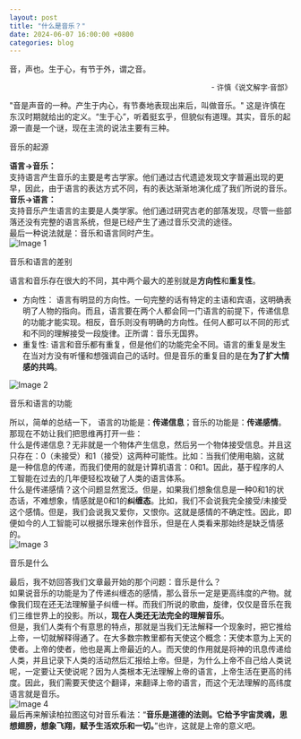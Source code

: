 ```yaml
---
layout: post
title: "什么是音乐？"
date: 2024-06-07 16:00:00 +0800
categories: blog
---
```


<div class="final-quote">
音，声也。生于心，有节于外，谓之音。
<br>
<p style="font-size:13px;" align="right">  - 许慎《说文解字·音部》 </p> 
</div>
"音是声音的一种。产生于内心，有节奏地表现出来后，叫做音乐。" 这是许慎在东汉时期就给出的定义。“生于心”，听着挺玄乎，但貌似有道理。其实，音乐的起源一直是一个谜，现在主流的说法主要有三种。

<div class="quote-box">
  <p>音乐的起源</p>
</div>
<b>语言→音乐：</b>
<br>支持语言产生音乐的主要是考古学家。他们通过古代遗迹发现文字普遍出现的更早，因此，由于语言的表达方式不同，有的表达渐渐地演化成了我们所说的音乐。
<br>
<b>音乐→语言：</b>
<br>支持音乐产生语言的主要是人类学家。他们通过研究古老的部落发现，尽管一些部落还没有完整的语言系统，但是已经产生了通过音乐交流的途径。
<br>
最后一种说法就是：音乐和语言同时产生。
<div class="image-container">
  <img src="{{ '/assets/blog_images/0607_01.JPG' | relative_url }}" alt="Image 1">
</div>

<div class="quote-box">
  <p>音乐和语言的差别</p>
</div>
语言和音乐存在很大的不同，其中两个最大的差别就是<b>方向性</b>和<b>重复性</b>。

- 方向性：
语言有明显的方向性。一句完整的话有特定的主语和宾语，这明确表明了人物的指向。而且，语言要在两个人都会同一门语言的前提下，传递信息的功能才能实现。相反，音乐则没有明确的方向性。任何人都可以不同的形式和不同的理解接受一段旋律。正所谓：音乐无国界。<br>
- 重复性:
语言和音乐都有重复，但是他们的功能完全不同。语言的重复是发生在当对方没有听懂和想强调自己的话时。但是音乐的重复目的是在<b>为了扩大情感的共鸣</b>。
<div class="image-container">
  <img src="{{ '/assets/blog_images/0607_02.JPG' | relative_url }}" alt="Image 2">
</div>

<div class="quote-box">
  <p>音乐和语言的功能</p>
</div>
所以，简单的总结一下， 语言的功能是：<b>传递信息</b>；音乐的功能是：<b>传递感情</b>。<br>
那现在不妨让我们把思维再打开一些：<br>
什么是传递信息？无非就是一个物体产生信息，然后另一个物体接受信息。并且这只存在：0（未接受）和1（接受）这两种可能性。比如：当我们使用电脑，这就是一种信息的传递，而我们使用的就是计算机语言：0和1。因此，基于程序的人工智能在过去的几年便轻松攻破了人类的语言体系。<br>
什么是传递感情？这个问题显然宽泛。但是，如果我们想象信息是一种0和1的状态话，不难想象，情感就是0和1的<b>纠缠态</b>。比如，我们不会说我完全接受/未接受这个感情。但是，我们会说我又爱你，又恨你。这就是感情的不确定性。因此，即便如今的人工智能可以根据乐理来创作音乐，但是在人类看来那始终是缺乏情感的。
<div class="image-container">
  <img src="{{ '/assets/blog_images/0607_03.JPG' | relative_url }}" alt="Image 3">
</div>

<div class="quote-box">
  <p>音乐是什么</p>
</div>
最后，我不妨回答我们文章最开始的那个问题：音乐是什么？<br>
如果说音乐的功能是为了传递纠缠态的感情，那么音乐一定是更高纬度的产物。就像我们现在还无法理解量子纠缠一样。而我们所说的歌曲，旋律，仅仅是音乐在我们三维世界上的投影。所以，<b>现在人类还无法完全的理解音乐</b>。<br>
但是，我们人类有个有意思的特点，那就是当我们无法解释一个现象时，把它推给上帝，一切就解释得通了。在大多数宗教里都有天使这个概念：天使本意为上天的使者。上帝的使者，他也是离上帝最近的人。而天使的作用就是将神的讯息传递给人类，并且记录下人类的活动然后汇报给上帝。但是，为什么上帝不自己给人类说呢，一定要让天使说呢？因为人类根本无法理解上帝的语言，上帝生活在更高的纬度。因此，我们需要天使这个翻译，来翻译上帝的语言，而这个无法理解的高纬度语言就是音乐。<br>
<div class="image-container">
  <img src="{{ '/assets/blog_images/0607_04.JPG' | relative_url }}" alt="Image 4">
</div>
最后再来解读柏拉图这句对音乐看法：“<b>音乐是道德的法则。它给予宇宙灵魂，思想翅膀，想象飞翔，赋予生活欢乐和一切。</b>”也许，这就是上帝的意义吧。
